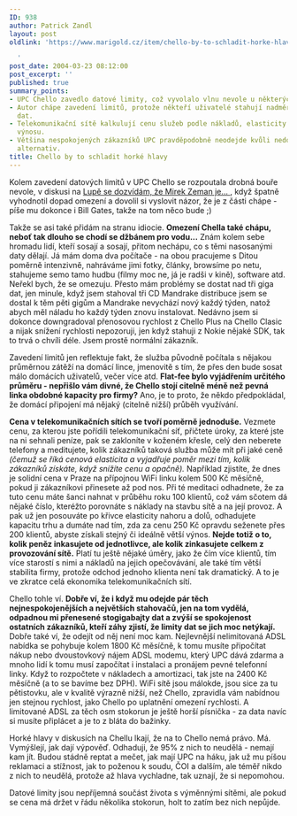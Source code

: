 ```yaml
---
ID: 938
author: Patrick Zandl
layout: post
oldlink: 'https://www.marigold.cz/item/chello-by-to-schladit-horke-hlavy

  '
post_date: 2004-03-23 08:12:00
post_excerpt: ''
published: true
summary_points:
- UPC Chello zavedlo datové limity, což vyvolalo vlnu nevole u některých uživatelů.
- Autor chápe zavedení limitů, protože někteří uživatelé stahují nadměrná množství
  dat.
- Telekomunikační sítě kalkulují cenu služeb podle nákladů, elasticity trhu a celkového
  výnosu.
- Většina nespokojených zákazníků UPC pravděpodobně neodejde kvůli nedostatku lepších
  alternativ.
title: Chello by to schladit horké hlavy
---
```


<p>
Kolem zavedení datových limitů v UPC Chello se rozpoutala drobná bouře nevole, v diskusi na <A href="http://www.lupa.cz/clanek.php3?show=3283" target=_blank>Lupě se dozvídám, že Mirek Zeman je... </A>, když špatně vyhodnotil dopad omezení a dovolil si vyslovit názor, že je z části chápe - píše mu dokonce i Bill Gates, takže na tom něco bude ;)</p>

<p>
Takže se asi také přidám na stranu idiocie. <STRONG>Omezení Chella také chápu, neboť tak dlouho se chodí se džbánem pro vodu...</STRONG> Znám kolem sebe hromadu lidí, kteří sosají a sosají, přitom nechápu, co s těmi nasosanými daty dělají. Já mám doma dva počítače - na obou pracujeme s Ditou poměrně intenzivně, nahráváme jimi fotky, články, browsíme po netu, stahujeme semo tamo hudbu (filmy moc ne, já je radši v kině), software atd. Neřekl bych, že se omezuju. Přesto mám problémy se dostat nad tři giga dat, jen minule, když jsem stahoval tři CD Mandrake distribuce jsem se dostal k těm pěti gigům a Mandrake nevychází nový každý týden, natož abych měl náladu ho každý týden znovu instalovat. Nedávno jsem si dokonce downgradoval přenosovou rychlost z Chello Plus na Chello Clasic a nijak snížení rychlosti nepozoruji, jen když stahuji z Nokie nějaké SDK, tak to trvá o chvíli déle. Jsem prostě normální zákazník. </p>

<p>
Zavedení limitů jen reflektuje fakt, že služba původně počítala s nějakou průměrnou zátěží na domácí lince, jmenovitě s tím, že přes den bude sosat málo domácích uživatelů, večer více atd. <STRONG>Flat-fee bylo vyjádřením určitého průměru - nepřišlo vám divné, že Chello stojí citelně méně než pevná linka obdobné kapacity pro firmy?</STRONG> Ano, je to proto, že někdo předpokládal, že domácí připojení má nějaký (citelně nižší)&#160;průběh využívání. </p>

<p>
<STRONG>Cena v telekomunikačních sítích se tvoří poměrně jednoduše.</STRONG> Vezmete cenu, za kterou jste pořídili telekomunikační síť, přičtete úroky, za které jste na ni sehnali peníze, pak se zakloníte v koženém křesle, celý den neberete telefony a meditujete, kolik zákazníků taková služba může mít při jaké ceně <EM>(čemuž se říká cenová elasticita a vyjadřuje poměr mezi tím, kolik zákazníků získáte, když snížíte cenu a opačně).</EM> Například zjistíte, že dnes je solidní cena v Praze na přípojnou WiFi linku kolem 500 Kč měsíčně, pokud ji zákazníkovi přinesete až pod nos. Při té meditaci odhadnete, že za tuto cenu máte šanci nahnat v průběhu roku 100 klientů, což vám sčotem dá nějaké číslo, kteréžto porovnáte s náklady na stavbu sítě a na její provoz. A pak už jen posouváte po křivce elasticity nahoru a dolů, odhadujete kapacitu trhu&#160;a dumáte nad tím, zda za cenu 250 Kč opravdu seženete přes 200 klientů, abyste získali stejný či ideálně větší výnos. <STRONG>Nejde totiž o to, kolik peněz inkasujete od jednotlivce, ale kolik zinkasujete celkem z provozování sítě.</STRONG> Platí tu ještě nějaké úměry, jako že čím více klientů, tím více starostí s nimi a nákladů na jejich opečovávání, ale také tím větší stabilita firmy, protože odchod jednoho klienta není tak dramatický. A to je ve zkratce celá ekonomika telekomunikačních sítí. </p>

<p>
Chello tohle ví. <STRONG>Dobře ví, že i když mu odejde pár těch nejnespokojenějších a největších stahovačů, jen na tom vydělá, odpadnou mi přenesené stogigabajty dat a zvýší se spokojenost ostatních zákazníků, kteří záhy zjistí, že limity dat se jich moc netýkají.</STRONG> Dobře také ví, že odejít od něj není moc kam. Nejlevnější nelimitovaná ADSL nabídka se pohybuje kolem 1800 Kč měsíčně, k tomu musíte připočítat nákup nebo dvoustovkový nájem ADSL modemu, který UPC dává zdarma a mnoho lidí k tomu musí započítat i instalaci a pronájem pevné telefonní linky. Když to rozpočtete v nákladech a amortizaci, tak jste na 2400 Kč měsíčně (a to se bavíme bez DPH). WiFi sítě jsou málokde, jsou sice za tu pětistovku, ale v kvalitě výrazně nižší, než Chello, zpravidla vám nabídnou jen stejnou rychlost, jako Chello po uplatnění omezení rychlosti. A limitované ADSL za těch osm stokorun je ještě horší písnička - za data navíc si musíte připlácet a je to z bláta do bažinky. </p>

<p>
Horké hlavy v diskusích na Chellu lkají, že na to Chello nemá právo. Má. Vymýšlejí, jak dají výpověď. Odhaduji, že 95% z nich to neudělá - nemají kam jít. Budou stádně reptat a mečet, jak mají UPC na háku, jak už mu píšou reklamaci a stížnost, jak to poženou k soudu, ČOI a dalším, ale téměř nikdo z nich to neudělá, protože až hlava vychladne, tak uznají, že si nepomohou. </p>

<p>
Datové limity jsou nepříjemná součást života s výměnnými sítěmi, ale pokud se cena má držet v řádu několika stokorun, holt to zatím bez nich nepůjde. </p>